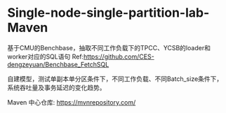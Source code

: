# Single-node-single-partition-lab-Maven

基于CMU的Benchbase，抽取不同工作负载下的TPCC、YCSB的loader和worker对应的SQL语句 Ref:https://github.com/CES-dengzeyuan/Benchbase_FetchSQL

自建模型，测试单副本单分区条件下，不同工作负载、不同Batch_size条件下，系统吞吐量及事务延迟的变化趋势。

Maven 中心仓库: https://mvnrepository.com/